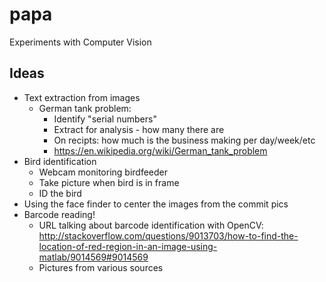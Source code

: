 papa
====

Experiments with Computer Vision


## Ideas
 * Text extraction from images
   * German tank problem:
      * Identify "serial numbers"
      * Extract for analysis - how many there are
      * On recipts: how much is the business making per day/week/etc
      * https://en.wikipedia.org/wiki/German_tank_problem
 * Bird identification
    * Webcam monitoring birdfeeder
    * Take picture when bird is in frame
    * ID the bird
 * Using the face finder to center the images from the commit pics
 * Barcode reading!
   * URL talking about barcode identification with OpenCV: http://stackoverflow.com/questions/9013703/how-to-find-the-location-of-red-region-in-an-image-using-matlab/9014569#9014569
   * Pictures from various sources
